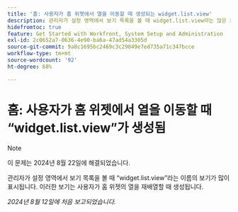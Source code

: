 ```yaml
---
title: '홈: 사용자가 홈 위젯에서 열을 이동할 때 생성되는 widget.list.view'
description: 관리자가 설정 영역에서 보기 목록을 볼 때 widget.list.view라는 많은 보기가 표시됩니다. 이러한 보기는 사용자가 홈 위젯의 열을 재배열할 때 생성됩니다.
hidefromtoc: true
feature: Get Started with Workfront, System Setup and Administration
exl-id: 2c0652a7-0636-4e90-ba6a-47ad54a3305d
source-git-commit: 9a8c1695bc2469c3c29849e7ed735a71c347bcce
workflow-type: tm+mt
source-wordcount: '92'
ht-degree: 68%

---
```


# 홈: 사용자가 홈 위젯에서 열을 이동할 때 “widget.list.view”가 생성됨

>[!NOTE]
>
>이 문제는 2024년 8월 22일에 해결되었습니다.

관리자가 설정 영역에서 보기 목록을 볼 때 “widget.list.view”라는 이름의 보기가 많이 표시됩니다. 이러한 보기는 사용자가 홈 위젯의 열을 재배열할 때 생성됩니다.

_2024년 8월 12일에 처음 보고되었습니다._
